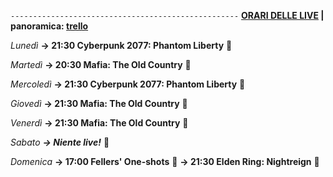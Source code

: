 <code>---------------------------------------------------</code>
<b><u>ORARI DELLE LIVE</u> | panoramica: <a href="https://trello.com/b/iKwdSGf3/sabaku">trello</a></b>

<i>Lunedì</i>
<b>→ 21:30 Cyberpunk 2077: Phantom Liberty</b> 🗽

<i>Martedì</i>
<b>→ 20:30 Mafia: The Old Country</b> 🛵

<i>Mercoledì</i>
<b>→ 21:30 Cyberpunk 2077: Phantom Liberty</b> 🗽

<i>Giovedì</i>
<b>→ 21:30 Mafia: The Old Country</b> 🛵

<i>Venerdì</i>
<b>→ 21:30 Mafia: The Old Country</b> 🛵

<i>Sabato</i>
<b><i>→ Niente live!</i></b> 🕺

<i>Domenica</i>
<b>→ 17:00 Fellers' One-shots</b> 👊
<b>→ 21:30 Elden Ring: Nightreign</b> 🌃
